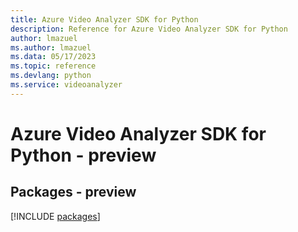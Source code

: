 ```yaml
---
title: Azure Video Analyzer SDK for Python
description: Reference for Azure Video Analyzer SDK for Python
author: lmazuel
ms.author: lmazuel
ms.data: 05/17/2023
ms.topic: reference
ms.devlang: python
ms.service: videoanalyzer
---
```

# Azure Video Analyzer SDK for Python - preview
## Packages - preview
[!INCLUDE [packages](video-analyzer-index.md)]